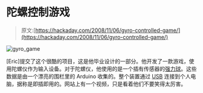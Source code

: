 # 陀螺控制游戏

> 原文:[https://hackaday.com/2008/11/06/gyro-controlled-game/](https://hackaday.com/2008/11/06/gyro-controlled-game/)

![gyro_game](../Images/a21d337e5c6bbb40ad0b918caf67afc6.png "gyro_game")

[Eric]提交了这个很酷的项目，这是他毕业设计的一部分。他开发了一款游戏，使用陀螺仪作为输入设备。对于陀螺仪，他使用的是一个插有传感器的[强力球](http://en.wikipedia.org/wiki/Powerball_(exercise_tool))。这些数据是由一个漂亮的围栏里的 Arduino 收集的。整个装置通过 [USB](http://www.mahalo.com/USB "USB - Mahalo") 连接到个人电脑，据称是即插即用的。网站上有一个视频，只是看着他们不要笑得太厉害。